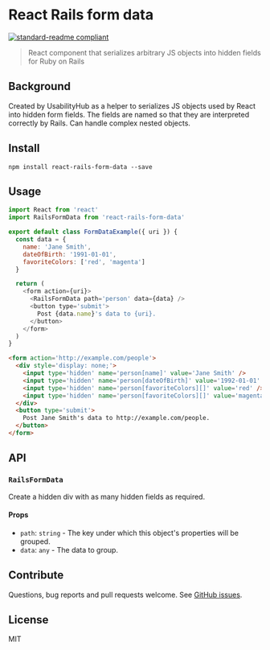 # React Rails form data

[![standard-readme compliant](https://img.shields.io/badge/standard--readme-OK-green.svg?style=flat-square)](https://github.com/RichardLitt/standard-readme)

> React component that serializes arbitrary JS objects into hidden fields for Ruby on Rails

## Background

Created by UsabilityHub as a helper to serializes JS objects used by React into hidden form fields. The fields are named so that they are interpreted correctly by Rails. Can handle complex nested objects.

## Install

```console
npm install react-rails-form-data --save
```

## Usage

```js
import React from 'react'
import RailsFormData from 'react-rails-form-data'

export default class FormDataExample({ uri }) {
  const data = {
    name: 'Jane Smith',
    dateOfBirth: '1991-01-01',
    favoriteColors: ['red', 'magenta']
  }

  return (
    <form action={uri}>
      <RailsFormData path='person' data={data} />
      <button type='submit'>
        Post {data.name}'s data to {uri}.
      </button>
    </form>
  )
}
```

```html
<form action='http://example.com/people'>
  <div style='display: none;'>
    <input type='hidden' name='person[name]' value='Jane Smith' />
    <input type='hidden' name='person[dateOfBirth]' value='1992-01-01' />
    <input type='hidden' name='person[favoriteColors][]' value='red' />
    <input type='hidden' name='person[favoriteColors][]' value='magenta' />
  </div>
  <button type='submit'>
    Post Jane Smith's data to http://example.com/people.
  </button>
</form>
```

## API

### `RailsFormData`

Create a hidden div with as many hidden fields as required.

#### Props
- `path`: `string` - The key under which this object's properties will be grouped.
- `data`: `any` - The data to group.

## Contribute

Questions, bug reports and pull requests welcome. See [GitHub issues](https://github.com/usabilityhub/react-rails-form-data/issues).

## License

MIT
